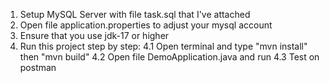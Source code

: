 1. Setup MySQL Server with file task.sql that I've attached
2. Open file application.properties to adjust your mysql account
3. Ensure that you use jdk-17 or higher
4. Run this project step by step:
 4.1 Open terminal and type "mvn install" then "mvn build"
 4.2 Open file DemoApplication.java and run
 4.3 Test on postman
